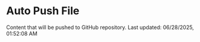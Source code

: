 # Auto Push File

Content that will be pushed to GitHub repository.
Last updated: 06/28/2025, 01:52:08 AM